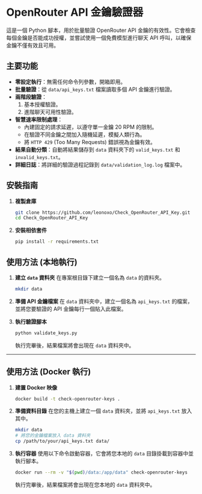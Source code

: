 # OpenRouter API 金鑰驗證器

這是一個 Python 腳本，用於批量驗證 OpenRouter API 金鑰的有效性。它會檢查每個金鑰是否能成功授權，並嘗試使用一個免費模型進行聊天 API 呼叫，以確保金鑰不僅有效且可用。

## 主要功能

- **零設定執行**：無需任何命令列參數，開箱即用。
- **批量驗證**：從 `data/api_keys.txt` 檔案讀取多個 API 金鑰進行驗證。
- **兩階段驗證**：
  1.  基本授權驗證。
  2.  進階聊天可用性驗證。
- **智慧速率限制處理**：
  - 內建固定的請求延遲，以遵守單一金鑰 20 RPM 的限制。
  - 在驗證不同金鑰之間加入隨機延遲，模擬人類行為。
  - 將 `HTTP 429` (Too Many Requests) 錯誤視為金鑰有效。
- **結果自動分類**：自動將結果儲存到 `data` 資料夾下的 `valid_keys.txt` 和 `invalid_keys.txt`。
- **詳細日誌**：將詳細的驗證過程記錄到 `data/validation_log.log` 檔案中。

## 安裝指南

1.  **複製倉庫**
    ```bash
    git clone https://github.com/leonoxo/Check_OpenRouter_API_Key.git
    cd Check_OpenRouter_API_Key
    ```

2.  **安裝相依套件**
    ```bash
    pip install -r requirements.txt
    ```

## 使用方法 (本地執行)

1.  **建立 `data` 資料夾**
    在專案根目錄下建立一個名為 `data` 的資料夾。
    ```bash
    mkdir data
    ```

2.  **準備 API 金鑰檔案**
    在 `data` 資料夾中，建立一個名為 `api_keys.txt` 的檔案，並將您要驗證的 API 金鑰每行一個貼入此檔案。

3.  **執行驗證腳本**
    ```bash
    python validate_keys.py
    ```
    執行完畢後，結果檔案將會出現在 `data` 資料夾中。

---

## 使用方法 (Docker 執行)

1.  **建置 Docker 映像**
    ```bash
    docker build -t check-openrouter-keys .
    ```

2.  **準備資料目錄**
    在您的主機上建立一個 `data` 資料夾，並將 `api_keys.txt` 放入其中。
    ```bash
    mkdir data
    # 將您的金鑰檔案放入 data 資料夾
    cp /path/to/your/api_keys.txt data/
    ```

3.  **執行容器**
    使用以下命令啟動容器，它會將您本地的 `data` 目錄掛載到容器中並執行腳本。
    ```bash
    docker run --rm -v "$(pwd)/data:/app/data" check-openrouter-keys
    ```
    執行完畢後，結果檔案將會出現在您本地的 `data` 資料夾中。
